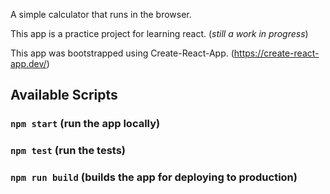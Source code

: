 A simple calculator that runs in the browser.

This app is a practice project for learning react.
(*still a work in progress*)



This app was bootstrapped using Create-React-App. (https://create-react-app.dev/)

## Available Scripts

### `npm start` (run the app locally)

### `npm test` (run the tests)

### `npm run build` (builds the app for deploying to production)
